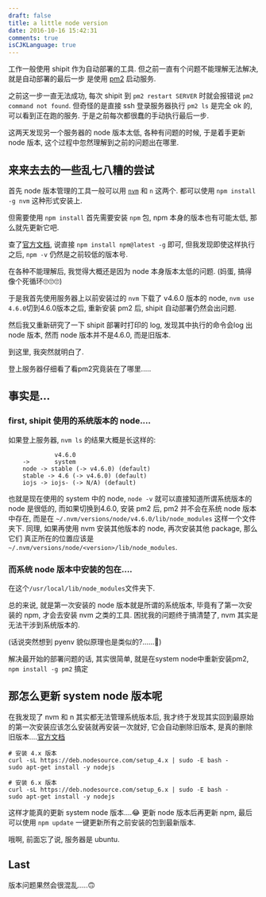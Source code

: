 ```yaml
---
draft: false
title: a little node version
date: 2016-10-16 15:42:31
comments: true
isCJKLanguage: true
---
```


工作一般使用 shipit 作为自动部署的工具. 但之前一直有个问题不能理解无法解决, 就是自动部署的最后一步
是使用 [pm2](http://pm2.keymetrics.io/) 启动服务.

之前这一步一直无法成功, 每次 shipit 到 `pm2 restart SERVER` 时就会报错说 `pm2 command not found`.
但奇怪的是直接 ssh 登录服务器执行 `pm2 ls` 是完全 ok 的, 可以看到正在跑的服务.
于是之前每次都很蠢的手动执行最后一步.

这两天发现另一个服务器的 node 版本太低, 各种有问题的时候, 于是着手更新 node 版本, 这个过程中忽然理解到之前的问题出在哪里.

## 来来去去的一些乱七八糟的尝试
首先 node 版本管理的工具一般可以用 [`nvm`](https://github.com/creationix/nvm) 和 `n` 这两个. 都可以使用 `npm install -g nvm` 这种形式安装上.

但需要使用 `npm install` 首先需要安装 `npm` 包, npm 本身的版本也有可能太低, 那么就先更新它吧.

查了[官方文档](https://docs.npmjs.com/getting-started/installing-node), 说直接 `npm install npm@latest -g` 即可, 但我发现即使这样执行之后, `npm -v` 仍然是之前较低的版本号.

在各种不能理解后, 我觉得大概还是因为 node 本身版本太低的问题. (妈蛋, 搞得像个死循环🙄🙄🙄)

于是我首先使用服务器上以前安装过的 `nvm` 下载了 v4.6.0 版本的 node, `nvm use 4.6.0`切到4.6.0版本之后, 重新安装 pm2 后, shipit 自动部署仍然会出问题.

然后我又重新研究了一下 shipit 部署时打印的 log, 发现其中执行的命令会log 出 node 版本, 然而 node 版本并不是4.6.0, 而是旧版本.

到这里, 我突然就明白了.

登上服务器仔细看了看pm2究竟装在了哪里.....


## 事实是...

### first, shipit 使用的系统版本的 node....
如果登上服务器, `nvm ls` 的结果大概是长这样的:

```
             v4.6.0
    ->       system
    node -> stable (-> v4.6.0) (default)
    stable -> 4.6 (-> v4.6.0) (default)
    iojs -> iojs- (-> N/A) (default)
```

也就是现在使用的 system 中的 node, `node -v` 就可以直接知道所谓系统版本的node 是很低的,
而如果切换到4.6.0, 安装 pm2 后, pm2 并不会在系统 node 版本中存在, 而是在 `~/.nvm/versions/node/v4.6.0/lib/node_modules`
这样一个文件夹下. 同理, 如果再使用 nvm 安装其他版本的 node, 再次安装其他 package, 那么它们
真正所在的位置应该是 `~/.nvm/versions/node/<version>/lib/node_modules`.

### 而系统 node 版本中安装的包在....
在这个`/usr/local/lib/node_modules`文件夹下.

总的来说, 就是第一次安装的 node 版本就是所谓的系统版本, 毕竟有了第一次安装的 npm, 才会去安装 nvm 之类的工具.
困扰我的问题终于搞清楚了, nvm 其实是无法干涉到系统版本的.

(话说突然想到 pyenv 貌似原理也是类似的?......🤔)

解决最开始的部署问题的话, 其实很简单, 就是在system node中重新安装pm2, `npm install -g pm2` 搞定

## 那怎么更新 system node 版本呢

在我发现了 nvm 和 n 其实都无法管理系统版本后, 我才终于发现其实回到最原始的第一次安装应该怎么安装就再安装一次就好,
它会自动删除旧版本, 是真的删除旧版本....[官方文档](https://nodejs.org/en/download/package-manager/#debian-and-ubuntu-based-linux-distributions)

```
# 安装 4.x 版本
curl -sL https://deb.nodesource.com/setup_4.x | sudo -E bash -
sudo apt-get install -y nodejs
```

```
# 安装 6.x 版本
curl -sL https://deb.nodesource.com/setup_6.x | sudo -E bash -
sudo apt-get install -y nodejs
```

这样才能真的更新 system node 版本....😂
更新 node 版本后再更新 npm, 最后可以使用 `npm update` 一键更新所有之前安装的包到最新版本.

哦啊, 前面忘了说, 服务器是 ubuntu.


## Last
版本问题果然会很混乱.....🙃
